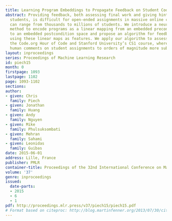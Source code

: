 ```yaml
---
title: Learning Program Embeddings to Propagate Feedback on Student Code
abstract: Providing feedback, both assessing final work and giving hints to stuck
  students, is difficult for open-ended assignments in massive online classes which
  can range from thousands to millions of students. We introduce a neural network
  method to encode programs as a linear mapping from an embedded precondition space
  to an embedded postcondition space and propose an algorithm for feedback at scale
  using these linear maps as features. We apply our algorithm to assessments from
  the Code.org Hour of Code and Stanford University’s CS1 course, where we propagate
  human comments on student assignments to orders of magnitude more submissions.
layout: inproceedings
series: Proceedings of Machine Learning Research
id: piech15
month: 0
firstpage: 1093
lastpage: 1102
page: 1093-1102
sections: 
author:
- given: Chris
  family: Piech
- given: Jonathan
  family: Huang
- given: Andy
  family: Nguyen
- given: Mike
  family: Phulsuksombati
- given: Mehran
  family: Sahami
- given: Leonidas
  family: Guibas
date: 2015-06-01
address: Lille, France
publisher: PMLR
container-title: Proceedings of the 32nd International Conference on Machine Learning
volume: '37'
genre: inproceedings
issued:
  date-parts:
  - 2015
  - 6
  - 1
pdf: http://proceedings.mlr.press/v37/piech15/piech15.pdf
# Format based on citeproc: http://blog.martinfenner.org/2013/07/30/citeproc-yaml-for-bibliographies/
---
```

